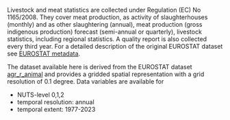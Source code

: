 Livestock and meat statistics are collected under Regulation (EC) No 1165/2008.
They cover meat production, as activity of slaughterhouses (monthly) and as other
slaughtering (annual), meat production (gross indigenous production) forecast
(semi-annual or quarterly), livestock statistics, including regional statistics.
A quality report is also collected every third year.
For a detailed description of the original EUROSTAT dataset see
[EUROSTAT metadata](https://ec.europa.eu/eurostat/cache/metadata/en/apro_anip_esms.htm).

The dataset available here is derived from the EUROSTAT dataset [agr_r_animal](https://ec.europa.eu/eurostat/databrowser/product/view/agr_r_animal)
and provides a gridded spatial representation with a grid resolution of 0.1 degree.
Data variables are available for

- NUTS-level 0,1,2
- temporal resolution: annual
- temporal extent: 1977-2023
